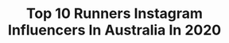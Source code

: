 ---
title: Top 10 Runners Instagram Influencers In Australia In 2020
description: >-
  Find top runners Instagram influencers in Australia in 2020. Most popular hashtags: #australia #tracktuesday #2020 #running.
platform: Instagram
profiles:
  - username: "timmhanly"
    fullname: >-
      Timm Hanly
    location: "Australia"
    followers: 148531
    engagement: 753
    commentsToLikes: 0.018810
    avatar: "https://scontent-lhr8-1.cdninstagram.com/v/t51.2885-19/s320x320/79269711_619707345439388_7904337007013265408_n.jpg?_nc_ht=scontent-lhr8-1.cdninstagram.com&_nc_ohc=XSinZEnlUWsAX9WGf3B&oh=38b1ddd27b5baa25dea7b318330b25ca&oe=5EB963D8"
    verified: true
    hashtags: "#datenightdelivered"
  - username: "itsjohnnymagz"
    fullname: >-
      Johnny Magz
    location: "Australia"
    followers: 10202
    engagement: 2139
    commentsToLikes: 0.032467
    avatar: "https://scontent-amt2-1.cdninstagram.com/v/t51.2885-19/s320x320/90234666_219685269436818_1057800979866451968_n.jpg?_nc_ht=scontent-amt2-1.cdninstagram.com&_nc_ohc=fLm85tN9yNMAX_MEaG7&oh=c6beb9cdf279bc4a1054e14b3b11a5aa&oe=5EB76FFB"
    verified: false
    hashtags: "#gayusa, #gayuk, #instagay, #gay"
  - username: "bellapaigeofficial"
    fullname: >-
      B E L L A  P A I G E
    location: "Australia"
    followers: 33062
    engagement: 522
    commentsToLikes: 0.019824
    avatar: "https://scontent-ams4-1.cdninstagram.com/v/t51.2885-19/s320x320/66416187_475278566385166_6339679557792038912_n.jpg?_nc_ht=scontent-ams4-1.cdninstagram.com&_nc_ohc=mnfN7aurMTMAX8k_QsI&oh=ff0fe3cb87183e127d55e4d76e123154&oe=5EBBAFBC"
    verified: false
    hashtags: "#forthewest, #edm, #ultramusicfestivalaustralia, #ultramusicfestival"
  - username: "barborabakos"
    fullname: >-
      Barbora Bakoš
    location: "Australia"
    followers: 55060
    engagement: 856
    commentsToLikes: 0.003115
    avatar: "https://scontent-ams4-1.cdninstagram.com/v/t51.2885-19/s320x320/90090690_796868121123366_700071319831576576_n.jpg?_nc_ht=scontent-ams4-1.cdninstagram.com&_nc_ohc=nqK-cBkCzbsAX8vrWnm&oh=db5e334aa735a3e7020044c96f244df1&oe=5EB620CA"
    verified: false
    hashtags: "#editorial, #cosmetic, #bakoscooking, #ostavamdoma"
  - username: "monicaplaza"
    fullname: >-
      Monica Plaza
    location: "Australia"
    followers: 46681
    engagement: 140
    commentsToLikes: 0.048442
    avatar: "https://scontent-ssn1-1.cdninstagram.com/v/t51.2885-19/s320x320/89601316_2517882631863185_5854436562166611968_n.jpg?_nc_ht=scontent-ssn1-1.cdninstagram.com&_nc_ohc=1mVjjB0GQIMAX_QZUvn&oh=bf0c6ac8e5ca03b12e383674984a2597&oe=5EA5F877"
    verified: false
    hashtags: "#failed, #tbt, #tokyoretro, #boredinthehouse"
  - username: "susankrumins"
    fullname: >-
      Susan Krumins (Kuijken)
    location: "Australia"
    followers: 33268
    engagement: 588
    commentsToLikes: 0.018559
    avatar: "https://scontent-ams4-1.cdninstagram.com/v/t51.2885-19/11356840_935681456473511_1997957459_a.jpg?_nc_ht=scontent-ams4-1.cdninstagram.com&_nc_ohc=YSwZhoX9LugAX9lvShC&oh=325669779f51a8ad053b056bc3230895&oe=5EB8FCE1"
    verified: true
    hashtags: "#secondhome, #sesh, #saturdaze, #pineapple"
  - username: "katherinelameree"
    fullname: >-
      Katherine Lameree
    location: "Australia"
    followers: 40298
    engagement: 364
    commentsToLikes: 0.027134
    avatar: "https://scontent-lhr8-1.cdninstagram.com/v/t51.2885-19/s320x320/92727595_224580028875779_8105419395762749440_n.jpg?_nc_ht=scontent-lhr8-1.cdninstagram.com&_nc_ohc=-nR2IwsfFs0AX-LG2rk&oh=60212a38b714574a36185d6f512e0d27&oe=5EB9D739"
    verified: false
    hashtags: ""
  - username: "corky93"
    fullname: >-
      Courtney K ☼
    location: "Australia"
    followers: 39697
    engagement: 477
    commentsToLikes: 0.017412
    avatar: "https://scontent-ams4-1.cdninstagram.com/v/t51.2885-19/s320x320/73385908_696880347502530_3388021716646100992_n.jpg?_nc_ht=scontent-ams4-1.cdninstagram.com&_nc_ohc=_DJJxpVAC8cAX-zwitx&oh=4f6456650ab526301abed19ad103c3ce&oe=5EB8F248"
    verified: false
    hashtags: "#cyclinggirl, #swimmingishard, #yoga, #runformorethanyourself"
  - username: "fitfastfoods"
    fullname: >-
      CAROLENA KOSTAS
    location: "Australia"
    followers: 30418
    engagement: 797
    commentsToLikes: 0.043502
    avatar: "https://scontent-amt2-1.cdninstagram.com/v/t51.2885-19/s320x320/59792454_305504377017002_9212268051745996800_n.jpg?_nc_ht=scontent-amt2-1.cdninstagram.com&_nc_ohc=ONDjUhaoiPoAX8YQ7TD&oh=50e26ff9d54d8aa810e37a15362bc7a7&oe=5EBB86F7"
    verified: false
    hashtags: ""
  - username: "gengen_lacaze"
    fullname: >-
      Genevieve Gregson (née LaCaze)
    location: "Australia"
    followers: 141085
    engagement: 441
    commentsToLikes: 0.009415
    avatar: "https://scontent-lhr8-1.cdninstagram.com/v/t51.2885-19/s320x320/13687356_1817341385163813_1340525253_a.jpg?_nc_ht=scontent-lhr8-1.cdninstagram.com&_nc_ohc=37rXXoyiw0sAX81lUo5&oh=fa2eb3de4eeba17b67d39a26cece297c&oe=5EB8D499"
    verified: true
    hashtags: "#staycalm, #olympics, #iwd2020, #t20worldcup"
---